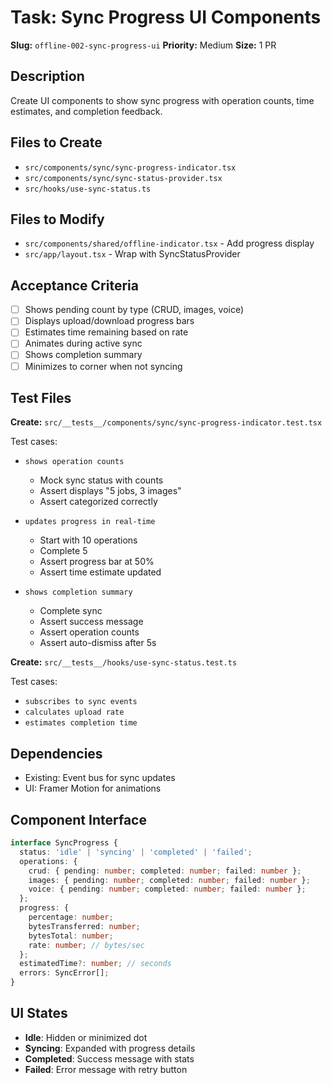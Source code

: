 # Task: Sync Progress UI Components

**Slug:** `offline-002-sync-progress-ui`
**Priority:** Medium
**Size:** 1 PR

## Description
Create UI components to show sync progress with operation counts, time estimates, and completion feedback.

## Files to Create
- `src/components/sync/sync-progress-indicator.tsx`
- `src/components/sync/sync-status-provider.tsx`
- `src/hooks/use-sync-status.ts`

## Files to Modify
- `src/components/shared/offline-indicator.tsx` - Add progress display
- `src/app/layout.tsx` - Wrap with SyncStatusProvider

## Acceptance Criteria
- [ ] Shows pending count by type (CRUD, images, voice)
- [ ] Displays upload/download progress bars
- [ ] Estimates time remaining based on rate
- [ ] Animates during active sync
- [ ] Shows completion summary
- [ ] Minimizes to corner when not syncing

## Test Files
**Create:** `src/__tests__/components/sync/sync-progress-indicator.test.tsx`

Test cases:
- `shows operation counts`
  - Mock sync status with counts
  - Assert displays "5 jobs, 3 images"
  - Assert categorized correctly
  
- `updates progress in real-time`
  - Start with 10 operations
  - Complete 5
  - Assert progress bar at 50%
  - Assert time estimate updated
  
- `shows completion summary`
  - Complete sync
  - Assert success message
  - Assert operation counts
  - Assert auto-dismiss after 5s

**Create:** `src/__tests__/hooks/use-sync-status.test.ts`

Test cases:
- `subscribes to sync events`
- `calculates upload rate`
- `estimates completion time`

## Dependencies
- Existing: Event bus for sync updates
- UI: Framer Motion for animations

## Component Interface
```typescript
interface SyncProgress {
  status: 'idle' | 'syncing' | 'completed' | 'failed';
  operations: {
    crud: { pending: number; completed: number; failed: number };
    images: { pending: number; completed: number; failed: number };
    voice: { pending: number; completed: number; failed: number };
  };
  progress: {
    percentage: number;
    bytesTransferred: number;
    bytesTotal: number;
    rate: number; // bytes/sec
  };
  estimatedTime?: number; // seconds
  errors: SyncError[];
}
```

## UI States
- **Idle**: Hidden or minimized dot
- **Syncing**: Expanded with progress details
- **Completed**: Success message with stats
- **Failed**: Error message with retry button